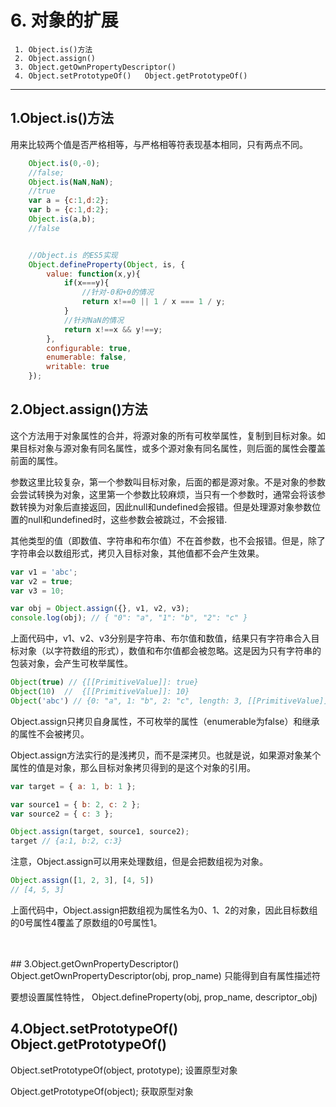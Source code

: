 ﻿# 6. 对象的扩展


```
 1. Object.is()方法
 2. Object.assign()
 3. Object.getOwnPropertyDescriptor()
 4. Object.setPrototypeOf()   Object.getPrototypeOf()
```
---

##  1.Object.is()方法

用来比较两个值是否严格相等，与严格相等符表现基本相同，只有两点不同。  

```javascript
    Object.is(0,-0);            
    //false;
    Object.is(NaN,NaN);
    //true
    var a = {c:1,d:2};
    var b = {c:1,d:2};
    Object.is(a,b);
    //false


    //Object.is 的ES5实现
    Object.defineProperty(Object, is, {
    	value: function(x,y){
    		if(x===y){
    			//针对-0和+0的情况
    			return x!==0 || 1 / x === 1 / y;
    		}
    		//针对NaN的情况
    		return x!==x && y!==y;
    	},
    	configurable: true,
 	 	enumerable: false,
  		writable: true
    });
```  



## 2.Object.assign()方法

这个方法用于对象属性的合并，将源对象的所有可枚举属性，复制到目标对象。如果目标对象与源对象有同名属性，或多个源对象有同名属性，则后面的属性会覆盖前面的属性。  

参数这里比较复杂，第一个参数叫目标对象，后面的都是源对象。不是对象的参数会尝试转换为对象，这里第一个参数比较麻烦，当只有一个参数时，通常会将该参数转换为对象后直接返回，因此null和undefined会报错。但是处理源对象参数位置的null和undefined时，这些参数会被跳过，不会报错.  

其他类型的值（即数值、字符串和布尔值）不在首参数，也不会报错。但是，除了字符串会以数组形式，拷贝入目标对象，其他值都不会产生效果。  

```javascript
var v1 = 'abc';
var v2 = true;
var v3 = 10;

var obj = Object.assign({}, v1, v2, v3);
console.log(obj); // { "0": "a", "1": "b", "2": "c" }
```  

上面代码中，v1、v2、v3分别是字符串、布尔值和数值，结果只有字符串合入目标对象（以字符数组的形式），数值和布尔值都会被忽略。这是因为只有字符串的包装对象，会产生可枚举属性。  

```javascript
Object(true) // {[[PrimitiveValue]]: true}
Object(10)  //  {[[PrimitiveValue]]: 10}
Object('abc') // {0: "a", 1: "b", 2: "c", length: 3, [[PrimitiveValue]]: "abc"}
```  

Object.assign只拷贝自身属性，不可枚举的属性（enumerable为false）和继承的属性不会被拷贝。  

Object.assign方法实行的是浅拷贝，而不是深拷贝。也就是说，如果源对象某个属性的值是对象，那么目标对象拷贝得到的是这个对象的引用。   

```javascript
var target = { a: 1, b: 1 };

var source1 = { b: 2, c: 2 };
var source2 = { c: 3 };

Object.assign(target, source1, source2);
target // {a:1, b:2, c:3}
```  

注意，Object.assign可以用来处理数组，但是会把数组视为对象。  

```javascript
Object.assign([1, 2, 3], [4, 5])
// [4, 5, 3]
```  

上面代码中，Object.assign把数组视为属性名为0、1、2的对象，因此目标数组的0号属性4覆盖了原数组的0号属性1。  

<br>
<br>
## 3.Object.getOwnPropertyDescriptor()
Object.getOwnPropertyDescriptor(obj, prop_name) 只能得到自有属性描述符  

要想设置属性特性， Object.defineProperty(obj, prop_name, descriptor_obj)


## 4.Object.setPrototypeOf()   Object.getPrototypeOf()
Object.setPrototypeOf(object, prototype);   设置原型对象  

Object.getPrototypeOf(object);              获取原型对象
